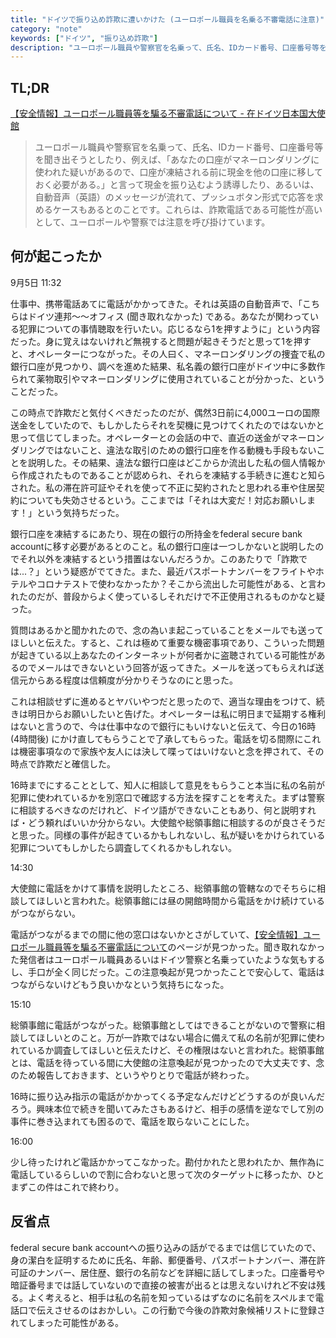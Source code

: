 ```yaml
---
title: "ドイツで振り込め詐欺に遭いかけた (ユーロポール職員を名乗る不審電話に注意)"
category: "note"
keywords: ["ドイツ", "振り込め詐欺"]
description: "ユーロポール職員や警察官を名乗って、氏名、IDカード番号、口座番号等を聞き出そうとしたり、例えば、「あなたの口座がマネーロンダリングに使われた疑いがあるので、口座が凍結される前に現金を他の口座に移しておく必要がある。」と言って現金を振り込むよう誘導したり、あるいは、自動音声（英語）のメッセージが流れて、プッシュボタン形式で応答を求めるケースもあるとのことです。これらは、詐欺電話である可能性が高いとして、ユーロポールや警察では注意を呼び掛けています。"
---
```


## TL;DR

[【安全情報】ユーロポール職員等を騙る不審電話について - 在ドイツ日本国大使館](https://www.de.emb-japan.go.jp/itpr_ja/11_000001_00693.html)
> ユーロポール職員や警察官を名乗って、氏名、IDカード番号、口座番号等を聞き出そうとしたり、例えば、「あなたの口座がマネーロンダリングに使われた疑いがあるので、口座が凍結される前に現金を他の口座に移しておく必要がある。」と言って現金を振り込むよう誘導したり、あるいは、自動音声（英語）のメッセージが流れて、プッシュボタン形式で応答を求めるケースもあるとのことです。これらは、詐欺電話である可能性が高いとして、ユーロポールや警察では注意を呼び掛けています。

## 何が起こったか

9月5日 11:32

仕事中、携帯電話あてに電話がかかってきた。それは英語の自動音声で、「こちらはドイツ連邦〜〜オフィス (聞き取れなかった) である。あなたが関わっている犯罪についての事情聴取を行いたい。応じるなら1を押すように」という内容だった。身に覚えはないけれど無視すると問題が起きそうだと思って1を押すと、オペレーターにつながった。その人曰く、マネーロンダリングの捜査で私の銀行口座が見つかり、調べを進めた結果、私名義の銀行口座がドイツ中に多数作られて薬物取引やマネーロンダリングに使用されていることが分かった、ということだった。

この時点で詐欺だと気付くべきだったのだが、偶然3日前に4,000ユーロの国際送金をしていたので、もしかしたらそれを契機に見つけてくれたのではないかと思って信じてしまった。オペレーターとの会話の中で、直近の送金がマネーロンダリングではないこと、違法な取引のための銀行口座を作る動機も手段もないことを説明した。その結果、違法な銀行口座はどこからか流出した私の個人情報から作成されたものであることが認められ、それらを凍結する手続きに進むと知らされた。私の滞在許可証やそれを使って不正に契約されたと思われる車や住居契約についても失効させるという。ここまでは「それは大変だ！対応お願いします！」という気持ちだった。

銀行口座を凍結するにあたり、現在の銀行の所持金をfederal secure bank accountに移す必要があるとのこと。私の銀行口座は一つしかないと説明したのでそれ以外を凍結するという措置はないんだろうか。このあたりで「詐欺では...？」という疑惑がでてきた。また、最近パスポートナンバーをフライトやホテルやコロナテストで使わなかったか？そこから流出した可能性がある、と言われたのだが、普段からよく使っているしそれだけで不正使用されるものかなと疑った。

質問はあるかと聞かれたので、念の為いま起こっていることをメールでも送ってほしいと伝えた。すると、これは極めて重要な機密事項であり、こういった問題が起きている以上あなたのインターネットが何者かに盗聴されている可能性があるのでメールはできないという回答が返ってきた。メールを送ってもらえれば送信元からある程度は信頼度が分かりそうなのにと思った。

これは相談せずに進めるとヤバいやつだと思ったので、適当な理由をつけて、続きは明日からお願いしたいと告げた。オペレーターは私に明日まで延期する権利はないと言うので、今は仕事中なので銀行にもいけないと伝えて、今日の16時 (4時間後) にかけ直してもらうことで了承してもらった。電話を切る間際にこれは機密事項なので家族や友人には決して喋ってはいけないと念を押されて、その時点で詐欺だと確信した。

16時までにすることとして、知人に相談して意見をもらうこと本当に私の名前が犯罪に使われているかを別窓口で確認する方法を探すことを考えた。まずは警察に相談するべきなのだけれど、ドイツ語ができないこともあり、何と説明すれば・どう頼ればいいか分からない。大使館や総領事館に相談するのが良さそうだと思った。同様の事件が起きているかもしれないし、私が疑いをかけられている犯罪についてもしかしたら調査してくれるかもしれない。

14:30

大使館に電話をかけて事情を説明したところ、総領事館の管轄なのでそちらに相談してほしいと言われた。総領事館には昼の開館時間から電話をかけ続けているがつながらない。

電話がつながるまでの間に他の窓口はないかとさがしていて、[【安全情報】ユーロポール職員等を騙る不審電話について](https://www.de.emb-japan.go.jp/itpr_ja/11_000001_00693.html)のページが見つかった。聞き取れなかった発信者はユーロポール職員あるいはドイツ警察と名乗っていたような気もするし、手口が全く同じだった。この注意喚起が見つかったことで安心して、電話はつながらないけどもう良いかなという気持ちになった。

15:10

総領事館に電話がつながった。総領事館としてはできることがないので警察に相談してほしいとのこと。万が一詐欺ではない場合に備えて私の名前が犯罪に使われているか調査してほしいと伝えたけど、その権限はないと言われた。総領事館とは、電話を待っている間に大使館の注意喚起が見つかったので大丈夫です、念のため報告しておきます、というやりとりで電話が終わった。

16時に振り込み指示の電話がかかってくる予定なんだけどどうするのが良いんだろう。興味本位で続きを聞いてみたさもあるけど、相手の感情を逆なでして別の事件に巻き込まれても困るので、電話を取らないことにした。

16:00

少し待ったけれど電話かかってこなかった。勘付かれたと思われたか、無作為に電話しているらしいので割に合わないと思って次のターゲットに移ったか、ひとまずこの件はこれで終わり。

## 反省点

federal secure bank accountへの振り込みの話がでるまでは信じていたので、身の潔白を証明するために氏名、年齢、郵便番号、パスポートナンバー、滞在許可証のナンバー、居住歴、銀行の名前などを詳細に話してしまった。口座番号や暗証番号までは話していないので直接の被害が出るとは思えないけれど不安は残る。よく考えると、相手は私の名前を知っているはずなのに名前をスペルまで電話口で伝えさせるのはおかしい。この行動で今後の詐欺対象候補リストに登録されてしまった可能性がある。